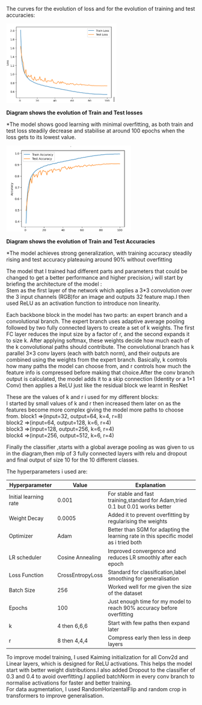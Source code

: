   
The curves for the evolution of loss and for the evolution of training and test accuracies:

![](image1.png)

**Diagram shows the evolution of Train and Test losses** 

\*The model shows good learning with minimal overfitting, as both train and test loss steadily decrease and stabilise at around 100 epochs when the loss gets to its lowest value.

![](image2.png)

**Diagram shows the evolution of Train and Test Accuracies** 

\*The model achieves strong generalization, with training accuracy steadily rising and test accuracy plateauing around 90% without overfitting

The model that I trained had different parts and parameters that could be changed to get a better performance and higher precision,i will start by briefing the architecture of the model :  
Stem as the first layer of the network which applies a 3\*3 convolution over the 3 input channels (RGB)for an image and outputs 32 feature map.I then used ReLU as an activation function to introduce non linearity.

Each backbone block in the model has two parts: an expert branch and a convolutional branch. The expert branch uses adaptive average pooling followed by two fully connected layers to create a set of k  weights. The first FC layer reduces the input size by a factor of r, and the second expands it to size k. After applying softmax, these weights decide how much each of the k convolutional paths should contribute. The convolutional branch has k parallel 3×3 conv layers (each with batch norm), and their outputs are combined using the weights from the expert branch. Basically, k controls how many paths the model can choose from, and r controls how much the feature info is compressed before making that choice.After the conv branch output is calculated, the model adds it to a skip connection (Identity or a 1×1 Conv) then applies a ReLU just like the residual block we learnt in ResNet

These are the values of k and r i used for my different blocks:  
I started by small values of k and r then increased them later on as the features become more   complex giving the model more paths to choose from. block1 \=\>(input=32, output=64, k=4, r=8)  
block2 \=\>(input=64, output=128, k=6, r=4)  
block3 \=\>(input=128, output=256, k=6, r=4)  
block4 \=\>(input=256, output=512, k=6, r=4)

Finally the classifier ,starts with a global average pooling as was given to us in the diagram,then mlp of 3 fully connected layers with relu and dropout and final output of size 10 for the 10 different classes.

The hyperparameters i used are:

| Hyperparameter | Value | Explanation |
| ----- | ----- | ----- |
| Initial learning rate | 0.001 | For stable and fast training,standard for Adam,tried 0.1 but 0.01 works better |
| Weight Decay | 0.0005 | Added it to prevent overfitting by regularising the weights |
| Optimizer | Adam | Better than SGM for adapting the learning rate in this specific model as i tried both |
| LR scheduler | Cosine Annealing | Improved convergence and reduces LR smoothly after each epoch |
| Loss Function | CrossEntropyLoss | Standard for classification,label smoothing for generalisation |
| Batch Size | 256 | Worked well for me given the size of the dataset |
| Epochs | 100 | Just enough time for my model to reach 90% accuracy before overfitting  |
| k | 4 then 6,6,6 | Start with few paths then expand later |
| r | 8 then 4,4,4 | Compress early then less in deep layers |

To improve model training, I used Kaiming initialization for all Conv2d and Linear layers, which is designed for ReLU activations. This helps the model start with better weight distributions.I also added Dropout to the classifier of 0.3 and 0.4 to avoid overfitting.I applied batchNorm in every conv branch to normalise activations for faster and better training.  
For data augmentation, I used RandomHorizentalFlip and random crop in transformers to improve generalisation.

